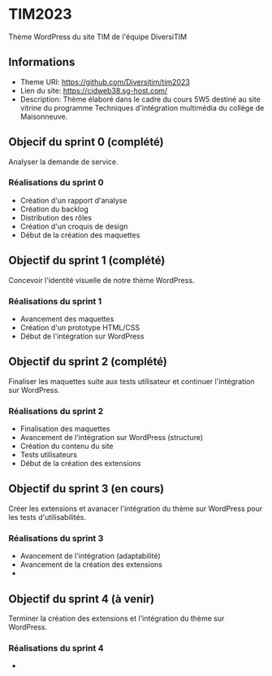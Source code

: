 # TIM2023

Thème WordPress du site TIM de l'équipe DiversiTIM

## Informations

- Theme URI: https://github.com/Diversitim/tim2023
- Lien du site: https://cidweb38.sg-host.com/
- Description: Thème élaboré dans le cadre du cours 5W5 destiné au site vitrine du programme Techniques d'intégration multimédia du collège de Maisonneuve.

## Objecif du sprint 0 (complété)

Analyser la demande de service.

### Réalisations du sprint 0

- Création d'un rapport d'analyse
- Création du backlog
- Distribution des rôles
- Création d'un croquis de design
- Début de la création des maquettes

## Objectif du sprint 1 (complété)

Concevoir l'identité visuelle de notre thème WordPress.

### Réalisations du sprint 1

- Avancement des maquettes
- Création d'un prototype HTML/CSS
- Début de l'intégration sur WordPress

## Objectif du sprint 2 (complété)

Finaliser les maquettes suite aux tests utilisateur et continuer l'intégration sur WordPress.

### Réalisations du sprint 2

- Finalisation des maquettes
- Avancement de l'intégration sur WordPress (structure)
- Création du contenu du site
- Tests utilisateurs
- Début de la création des extensions

## Objectif du sprint 3 (en cours)

Créer les extensions et avanacer l'intégration du thème sur WordPress pour les tests d'utilisabilités.

### Réalisations du sprint 3

- Avancement de l'intégration (adaptabilité)
- Avancement de la création des extensions
- 

## Objectif du sprint 4 (à venir)

Terminer la création des extensions et l'intégration du thème sur WordPress.

### Réalisations du sprint 4

- 
